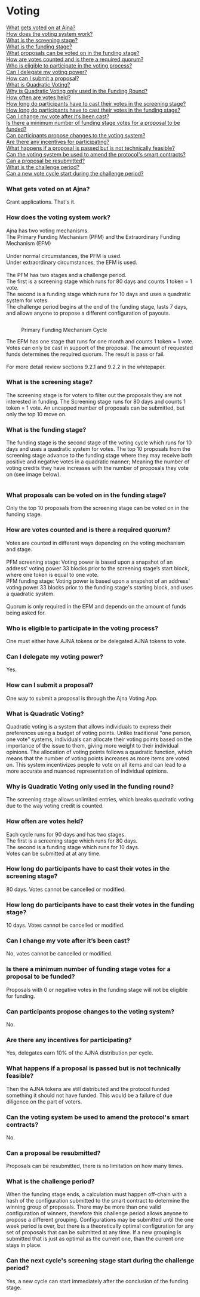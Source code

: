 # Voting

[What gets voted on at Ajna?](voting.md#what-gets-voted-on-at-ajna)\
[How does the voting system work?](voting.md#how-does-the-voting-system-work)\
[What is the screening stage?](voting.md#what-is-the-screening-stage)\
[What is the funding stage?](voting.md#what-is-the-funding-stage)\
[What proposals can be voted on in the funding stage?](voting.md#what-proposals-can-be-voted-on-in-the-funding-stage)\
[How are votes counted and is there a required quorum?](voting.md#how-are-votes-counted-and-is-there-a-required-quorum)\
[Who is eligible to participate in the voting process?](voting.md#who-is-eligible-to-participate-in-the-voting-process)\
[Can I delegate my voting power?](voting.md#can-i-delegate-my-voting-power)\
[How can I submit a proposal?](voting.md#how-can-i-submit-a-proposal)\
[What is Quadratic Voting?](voting.md#what-is-quadratic-voting)\
[Why is Quadratic Voting only used in the Funding Round?](voting.md#why-is-quadratic-voting-only-used-in-the-funding-round)\
[How often are votes held?](voting.md#how-often-are-votes-held)\
[How long do participants have to cast their votes in the screening stage?](voting.md#how-long-do-participants-have-to-cast-their-votes-in-the-screening-stage)\
[How long do participants have to cast their votes in the funding stage?](voting.md#how-long-do-participants-have-to-cast-their-votes-in-the-funding-stage)\
[Can I change my vote after it’s been cast?](voting.md#can-i-change-my-vote-after-its-been-cast)\
[Is there a minimum number of funding stage votes for a proposal to be funded?](voting.md#is-there-a-minimum-number-of-funding-stage-votes-for-a-proposal-to-be-funded)\
[Can participants propose changes to the voting system?](voting.md#can-participants-propose-changes-to-the-voting-system)\
[Are there any incentives for participating?](voting.md#are-there-any-incentives-for-participating)\
[What happens if a proposal is passed but is not technically feasible?](voting.md#what-happens-if-a-proposal-is-passed-but-is-not-technically-feasible)\
[Can the voting system be used to amend the protocol's smart contracts?](voting.md#can-the-voting-system-be-used-to-amend-the-protocols-smart-contracts)\
[Can a proposal be resubmitted?](voting.md#can-a-proposal-be-resubmitted)\
[What is the challenge period?](voting.md#what-is-the-challenge-period)\
[Can a new vote cycle start during the challenge period?](voting.md#can-a-new-vote-cycle-start-during-the-challenge-period)

### What gets voted on at Ajna?

Grant applications. That's it.

### How does the voting system work?

Ajna has two voting mechanisms. \
The Primary Funding Mechanism (PFM) and the Extraordinary Funding Mechanism (EFM)\
\
Under normal circumstances, the PFM is used.\
Under extraordinary circumstances, the EFM is used. \
\
The PFM has two stages and a challenge period.\
The first is a screening stage which runs for 80 days and counts 1 token = 1 vote.\
The second is a funding stage which runs for 10 days and uses a quadratic system for votes.\
The challenge period begins at the end of the funding stage, lasts 7 days, and allows anyone to propose a different configuration of payouts.

<figure><img src="../.gitbook/assets/Flowcharts - Plan, do, check, act (3).png" alt=""><figcaption><p>Primary Funding Mechanism Cycle</p></figcaption></figure>

The EFM has one stage that runs for one month and counts 1 token = 1 vote.\
Votes can only be cast in support of the proposal. The amount of requested funds determines the required quorum. The result is pass or fail.\
\
For more detail review sections 9.2.1 and 9.2.2 in the whitepaper.

### What is the screening stage?

The screening stage is for voters to filter out the proposals they are not interested in funding. The Screening stage runs for 80 days and counts 1 token = 1 vote. An uncapped number of proposals can be submitted, but only the top 10 move on.

### What is the funding stage?

The funding stage is the second stage of the voting cycle which runs for 10 days and uses a quadratic system for votes. The top 10 proposals from the screening stage advance to the funding stage where they may receive both positive and negative votes in a quadratic manner; Meaning the number of voting credits they have increases with the number of proposals they vote on (see image below).

<figure><img src="../.gitbook/assets/Cumulative Voting Power vs. Number of Proposals Voted On (2).png" alt=""><figcaption></figcaption></figure>

### What proposals can be voted on in the funding stage?

Only the top 10 proposals from the screening stage can be voted on in the funding stage.

### How are votes counted and is there a required quorum?

Votes are counted in different ways depending on the voting mechanism and stage. \
\
PFM screening stage: Voting power is based upon a snapshot of an address' voting power 33 blocks prior to the screening stage’s start block, where one token is equal to one vote. \
PFM funding stage: Voting power is based upon a snapshot of an address' voting power 33 blocks prior to the funding stage's starting block, and uses a quadratic system.\
\
Quorum is only required in the EFM and depends on the amount of funds being asked for.

### Who is eligible to participate in the voting process?

One must either have AJNA tokens or be delegated AJNA tokens to vote.

### Can I delegate my voting power?

Yes.

### How can I submit a proposal?

One way to submit a proposal is through the Ajna Voting App.

### What is Quadratic Voting?

Quadratic voting is a system that allows individuals to express their preferences using a budget of voting points. Unlike traditional "one person, one vote" systems, individuals can allocate their voting points based on the importance of the issue to them, giving more weight to their individual opinions. The allocation of voting points follows a quadratic function, which means that the number of voting points increases as more items are voted on. This system incentivizes people to vote on all items and can lead to a more accurate and nuanced representation of individual opinions.

### Why is Quadratic Voting only used in the funding round?

The screening stage allows unlimited entries, which breaks quadratic voting due to the way voting credit is counted.

### How often are votes held?

Each cycle runs for 90 days and has two stages. \
The first is a screening stage which runs for 80 days.\
The second is a funding stage which runs for 10 days.\
Votes can be submitted at at any time.

### How long do participants have to cast their votes in the screening stage?

80 days. Votes cannot be cancelled or modified.

### How long do participants have to cast their votes in the funding stage?

10 days. Votes cannot be cancelled or modified.

### Can I change my vote after it’s been cast?

No, votes cannot be cancelled or modified.

### Is there a minimum number of funding stage votes for a proposal to be funded?

Proposals with 0 or negative votes in the funding stage will not be eligible for funding.

### Can participants propose changes to the voting system?

No.

### Are there any incentives for participating?

Yes, delegates earn 10% of the AJNA distribution per cycle.

### What happens if a proposal is passed but is not technically feasible?

Then the AJNA tokens are still distributed and the protocol funded something it should not have funded. This would be a failure of due diligence on the part of voters.

### Can the voting system be used to amend the protocol's smart contracts?

No.

### Can a proposal be resubmitted?

Proposals can be resubmitted, there is no limitation on how many times.

### What is the challenge period?

When the funding stage ends, a calculation must happen off-chain with a hash of the configuration submitted to the smart contract to determine the winning group of proposals. There may be more than one valid configuration of winners, therefore this challenge period allows anyone to propose a different grouping. Configurations may be submitted until the one week period is over, but there is a theoretically optimal configuration for any set of proposals that can be submitted at any time. If a new grouping is submitted that is just as optimal as the current one, than the current one stays in place.

### Can the next cycle's screening stage start during the challenge period?

Yes, a new cycle can start immediately after the conclusion of the funding stage.

